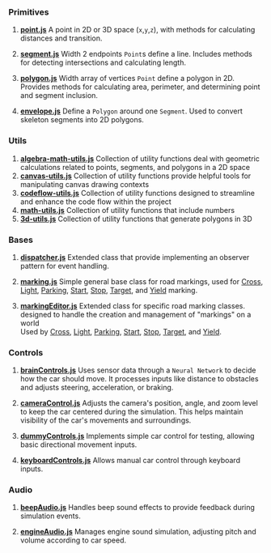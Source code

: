 ### Primitives

1. **[point.js](https://github.com/perymimon/self-driving-car/blob/main/js/primitives/point.js)**
   A point in 2D or 3D space (`x`,`y`,`z`), with methods for calculating distances and transition.

2. **[segment.js](https://github.com/perymimon/self-driving-car/blob/main/js/primitives/segment.js)**
   Width 2 endpoints `Point`s define a line.
   Includes methods for detecting intersections and calculating length.

3. **[polygon.js](https://github.com/perymimon/self-driving-car/blob/main/js/primitives/polygon.js)**
   Width array of vertices `Point` define a polygon in 2D.
   Provides methods for calculating area, perimeter, and determining point and segment inclusion.

4. **[envelope.js](https://github.com/perymimon/self-driving-car/blob/main/js/primitives/envelope.js)**
   Define a `Polygon` around one `Segment`. Used to convert skeleton segments into 2D polygons.

### Utils


1. **[algebra-math-utils.js](https://github.com/perymimon/self-driving-car/blob/main/js/utils/algebra-math-utils.js)**
   Collection of utility functions deal with geometric calculations related to points, segments, and polygons in a 2D space
2. **[canvas-utils.js](https://github.com/perymimon/self-driving-car/blob/main/js/utils/canvas-utils.js)**
   Collection of utility functions provide helpful tools for manipulating canvas drawing contexts
3. **[codeflow-utils.js](https://github.com/perymimon/self-driving-car/blob/main/js/utils/codeflow-utils.js)**
   Collection of utility functions designed to streamline and enhance the code flow within the project
4. **[math-utils.js](https://github.com/perymimon/self-driving-car/blob/main/js/utils/math-utils.js)**
   Collection of utility functions that include numbers 
5. **[3d-utils.js](https://github.com/perymimon/self-driving-car/blob/main/js/utils/3d-utils.js)**
   Collection of utility functions that generate polygons in 3D

### Bases

1. **[dispatcher.js](https://github.com/perymimon/self-driving-car/blob/main/js/bases/dispatcher.js)**
   Extended class that provide implementing an observer pattern for event handling.

2. **[marking.js](https://github.com/perymimon/self-driving-car/blob/main/js/bases/marking.js)**
   Simple general base class for road markings, used
   for [Cross](https://github.com/perymimon/self-driving-car/blob/main/js/markings/cross.js), [Light](https://github.com/perymimon/self-driving-car/blob/main/js/markings/light.js), [Parking](https://github.com/perymimon/self-driving-car/blob/main/js/markings/parking.js), [Start](https://github.com/perymimon/self-driving-car/blob/main/js/markings/start.js), [Stop](https://github.com/perymimon/self-driving-car/blob/main/js/markings/stop.js), [Target](https://github.com/perymimon/self-driving-car/blob/main/js/markings/target.js),
   and [Yield](https://github.com/perymimon/self-driving-car/blob/main/js/markings/yield.js) marking.

3. **[markingEditor.js](https://github.com/perymimon/self-driving-car/blob/main/js/bases/markingEditor.js)**
   Extended class for specific road marking classes. designed to handle the creation and management of "markings" on a world  
   Used by [Cross](https://github.com/perymimon/self-driving-car/blob/main/js/markings/cross.js), [Light](https://github.com/perymimon/self-driving-car/blob/main/js/markings/light.js), [Parking](https://github.com/perymimon/self-driving-car/blob/main/js/markings/parking.js), [Start](https://github.com/perymimon/self-driving-car/blob/main/js/markings/start.js), [Stop](https://github.com/perymimon/self-driving-car/blob/main/js/markings/stop.js), [Target](https://github.com/perymimon/self-driving-car/blob/main/js/markings/target.js),
   and [Yield](https://github.com/perymimon/self-driving-car/blob/main/js/markings/yield.js).

### Controls

1. **[brainControls.js](https://github.com/perymimon/self-driving-car/blob/main/js/controls/brainControls.js)**
   Uses sensor data through a `Neural Network` to decide how the car should move. It processes inputs like distance to
   obstacles and adjusts steering, acceleration, or braking.

2. **[cameraControl.js](https://github.com/perymimon/self-driving-car/blob/main/js/controls/cameraControl.js)**
   Adjusts the camera's position, angle, and zoom level to keep the car centered during the simulation. This helps
   maintain visibility of the car's movements and surroundings.

3. **[dummyControls.js](https://github.com/perymimon/self-driving-car/blob/main/js/controls/dummyControls.js)**
   Implements simple car control for testing, allowing basic directional movement inputs.

4. **[keyboardControls.js](https://github.com/perymimon/self-driving-car/blob/main/js/controls/keyboardControls.js)**
   Allows manual car control through keyboard inputs.


### Audio

1. **[beepAudio.js](https://github.com/perymimon/self-driving-car/blob/main/js/Audio/beepAudio.js)**
   Handles beep sound effects to provide feedback during simulation events.

2. **[engineAudio.js](https://github.com/perymimon/self-driving-car/blob/main/js/Audio/engineAudio.js)**
   Manages engine sound simulation, adjusting pitch and volume according to car speed.
